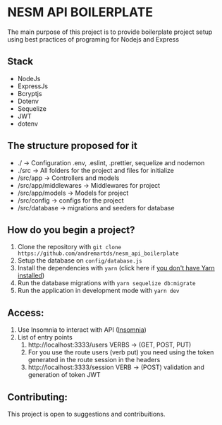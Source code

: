 # NESM API BOILERPLATE
<p> The main purpose of this project is to provide boilerplate project setup using best practices of programing for Nodejs and Express </p>

## Stack

<ul>

  <li> NodeJs </li>

  <li> ExpressJs </li>

  <li> Bcryptjs </li>

  <li> Dotenv </li>

  <li> Sequelize </li>

  <li> JWT </li>
  
  <li> dotenv </li>

</ul>

## The structure proposed for it

<ul>

  <li> ./ -> Configuration .env, .eslint, .prettier, sequelize and nodemon </li>

  <li> ./src -> All folders for the project and files for initialize </li>

  <li> /src/app -> Controllers and models </li>

  <li> /src/app/middlewares -> Middlewares for project </li>
  
  <li> /src/app/models -> Models for project </li>

  <li> /src/config -> configs for the project </li>

  <li> /src/database -> migrations and seeders for database </li>


</ul>

## How do you begin a project?

1. Clone the repository with `git clone https://github.com/andremartds/nesm_api_boilerplate`
2. Setup the database on `config/database.js`
3. Install the dependencies with `yarn` (click here if [you don't have Yarn installed](https://yarnpkg.com/docs/install))
4. Run the database migrations with `yarn sequelize db:migrate`
5. Run the application in development mode with `yarn dev`

## Access:

1. Use Insomnia to interact with API ([Insomnia](https://insomnia.rest/download/))
2. List of entry points
   1. http://localhost:3333/users VERBS -> (GET, POST, PUT)
   2. For you use the route users (verb put) you need using the token generated in the route session in the headers
   3. http://localhost:3333/session VERB -> (POST) validation and generation of token JWT

## Contributing:

<p> This project is open to suggestions and contribuitions. </p>